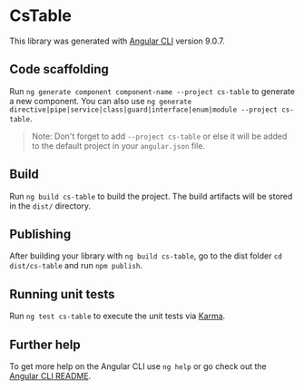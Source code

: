 # CsTable

This library was generated with [Angular CLI](https://github.com/angular/angular-cli) version 9.0.7.

## Code scaffolding

Run `ng generate component component-name --project cs-table` to generate a new component. You can also use `ng generate directive|pipe|service|class|guard|interface|enum|module --project cs-table`.
> Note: Don't forget to add `--project cs-table` or else it will be added to the default project in your `angular.json` file. 

## Build

Run `ng build cs-table` to build the project. The build artifacts will be stored in the `dist/` directory.

## Publishing

After building your library with `ng build cs-table`, go to the dist folder `cd dist/cs-table` and run `npm publish`.

## Running unit tests

Run `ng test cs-table` to execute the unit tests via [Karma](https://karma-runner.github.io).

## Further help

To get more help on the Angular CLI use `ng help` or go check out the [Angular CLI README](https://github.com/angular/angular-cli/blob/master/README.md).
